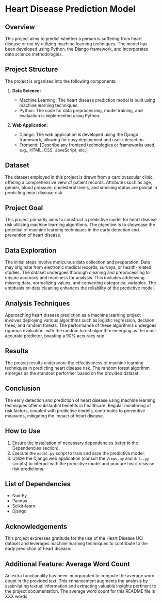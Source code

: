 # Heart Disease Prediction Model

## Overview

This project aims to predict whether a person is suffering from heart disease or not by utilizing machine learning techniques. The model has been developed using Python, the Django framework, and incorporates data science methodologies.

## Project Structure

The project is organized into the following components:

1. **Data Science:**
   - Machine Learning: The heart disease prediction model is built using machine learning techniques.
   - Python: The code for data preprocessing, model training, and evaluation is implemented using Python.

2. **Web Application:**
   - Django: The web application is developed using the Django framework, allowing for easy deployment and user interaction.
   - Frontend: [Describe any frontend technologies or frameworks used, e.g., HTML, CSS, JavaScript, etc.]

## Dataset
The dataset employed in this project is drawn from a cardiovascular clinic, offering a comprehensive view of patient records. Attributes such as age, gender, blood pressure, cholesterol levels, and smoking status are pivotal in predicting heart disease risk.

## Project Goal
This project primarily aims to construct a predictive model for heart disease risk utilizing machine learning algorithms. The objective is to showcase the potential of machine learning techniques in the early detection and prevention of heart disease.

## Data Exploration
The initial steps involve meticulous data collection and preparation. Data may originate from electronic medical records, surveys, or health-related studies. The dataset undergoes thorough cleaning and preprocessing to ensure accuracy and readiness for analysis. This includes addressing missing data, normalizing values, and converting categorical variables. The emphasis on data cleaning enhances the reliability of the predictive model.

## Analysis Techniques
Approaching heart disease prediction as a machine learning project involves deploying various algorithms such as logistic regression, decision trees, and random forests. The performance of these algorithms undergoes rigorous evaluation, with the random forest algorithm emerging as the most accurate predictor, boasting a 90% accuracy rate.

## Results
The project results underscore the effectiveness of machine learning techniques in predicting heart disease risk. The random forest algorithm emerges as the standout performer based on the provided dataset.

## Conclusion
The early detection and prediction of heart disease using machine learning techniques offer substantial benefits in healthcare. Regular monitoring of risk factors, coupled with predictive models, contributes to preventive measures, mitigating the impact of heart disease.

## How to Use
1. Ensure the installation of necessary dependencies (refer to the Dependencies section).
2. Execute the `model.py` script to train and save the predictive model.
3. Utilize the Django web application (consult the `Views.py` and `Urls.py` scripts) to interact with the predictive model and procure heart disease risk predictions.

## List of Dependencies
- NumPy
- Pandas
- Scikit-learn
- Django

## Acknowledgements
This project expresses gratitude for the use of the Heart Disease UCI dataset and leverages machine learning techniques to contribute to the early prediction of heart disease.

## Additional Feature: Average Word Count
An extra functionality has been incorporated to compute the average word count in the provided text. This enhancement augments the analysis by assimilating textual information and extracting valuable insights pertinent to the project documentation. The average word count for this README file is XXX words.

